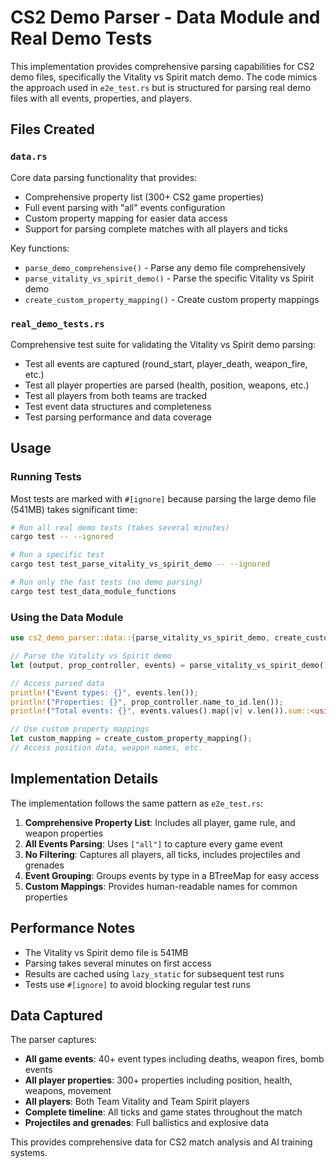 # CS2 Demo Parser - Data Module and Real Demo Tests

This implementation provides comprehensive parsing capabilities for CS2 demo files, specifically the Vitality vs Spirit match demo. The code mimics the approach used in `e2e_test.rs` but is structured for parsing real demo files with all events, properties, and players.

## Files Created

### `data.rs`
Core data parsing functionality that provides:
- Comprehensive property list (300+ CS2 game properties)
- Full event parsing with "all" events configuration  
- Custom property mapping for easier data access
- Support for parsing complete matches with all players and ticks

Key functions:
- `parse_demo_comprehensive()` - Parse any demo file comprehensively
- `parse_vitality_vs_spirit_demo()` - Parse the specific Vitality vs Spirit demo
- `create_custom_property_mapping()` - Create custom property mappings

### `real_demo_tests.rs`
Comprehensive test suite for validating the Vitality vs Spirit demo parsing:
- Test all events are captured (round_start, player_death, weapon_fire, etc.)
- Test all player properties are parsed (health, position, weapons, etc.)
- Test all players from both teams are tracked
- Test event data structures and completeness
- Test parsing performance and data coverage

## Usage

### Running Tests

Most tests are marked with `#[ignore]` because parsing the large demo file (541MB) takes significant time:

```bash
# Run all real demo tests (takes several minutes)
cargo test -- --ignored

# Run a specific test
cargo test test_parse_vitality_vs_spirit_demo -- --ignored

# Run only the fast tests (no demo parsing)
cargo test test_data_module_functions
```

### Using the Data Module

```rust
use cs2_demo_parser::data::{parse_vitality_vs_spirit_demo, create_custom_property_mapping};

// Parse the Vitality vs Spirit demo
let (output, prop_controller, events) = parse_vitality_vs_spirit_demo()?;

// Access parsed data
println!("Event types: {}", events.len());
println!("Properties: {}", prop_controller.name_to_id.len());
println!("Total events: {}", events.values().map(|v| v.len()).sum::<usize>());

// Use custom property mappings
let custom_mapping = create_custom_property_mapping();
// Access position data, weapon names, etc.
```

## Implementation Details

The implementation follows the same pattern as `e2e_test.rs`:

1. **Comprehensive Property List**: Includes all player, game rule, and weapon properties
2. **All Events Parsing**: Uses `["all"]` to capture every game event
3. **No Filtering**: Captures all players, all ticks, includes projectiles and grenades
4. **Event Grouping**: Groups events by type in a BTreeMap for easy access
5. **Custom Mappings**: Provides human-readable names for common properties

## Performance Notes

- The Vitality vs Spirit demo file is 541MB
- Parsing takes several minutes on first access
- Results are cached using `lazy_static` for subsequent test runs
- Tests use `#[ignore]` to avoid blocking regular test runs

## Data Captured

The parser captures:
- **All game events**: 40+ event types including deaths, weapon fires, bomb events
- **All player properties**: 300+ properties including position, health, weapons, movement
- **All players**: Both Team Vitality and Team Spirit players
- **Complete timeline**: All ticks and game states throughout the match
- **Projectiles and grenades**: Full ballistics and explosive data

This provides comprehensive data for CS2 match analysis and AI training systems.
